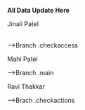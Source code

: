 <b>All Data Update Here</b><br>
<p>Jinali Patel</p><br>
   -->Branch
      .checkaccess
<p>Mahi Patel</p>
   -->Branch
       .main
<p>Ravi Thakkar</p>
   -->Brach
       .checkactions